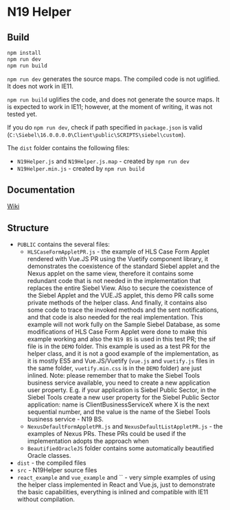 # N19 Helper

## Build
```bash
npm install
npm run dev
npm run build
```

`npm run dev` generates the source maps. The compiled code is not uglified. It does not work in IE11.

`npm run build` uglifies the code, and does not generate the source maps. It is expected to work in IE11; however, at the moment of writing, it was not tested yet.

If you do `npm run dev`, check if path specified in `package.json` is valid (`C:\Siebel\16.0.0.0.0\Client\public\SCRIPTS\siebel\custom`).

The `dist` folder contains the following files:
* `N19Helper.js` and `N19Helper.js.map` - created by `npm run dev`
* `N19Helper.min.js` - created by `npm run build` 

## Documentation
[Wiki](/../wikis/home)

## Structure
* `PUBLIC` contains the several files:
  * `HLSCaseFormAppletPR.js` - the example of HLS Case Form Applet rendered with Vue.JS PR using the Vuetify component library, it demonstrates the coexistence of the standard Siebel applet and the Nexus applet on the same view, therefore it contains some redundant code that is not needed in the implementation that replaces the entire Siebel View. Also to secure the coexistence of the Siebel Applet and the VUE.JS applet, this demo PR calls some private methods of the helper class. And finally, it contains also some code to trace the invoked methods and the sent notifications, and that code is also needed for the real implementation. This example will not work fully on the Sample Siebel Database, as some modifications of HLS Case Form Applet were done to make this example working and also the `N19 BS` is used in this test PR; the sif file is in the `DEMO` folder. This example is used as a test PR for the helper class, and it is not a good example of the implementation, as it is mostly ES5 and Vue.JS/Vuetify (`vue.js` and `vuetify.js` files in the same folder, `vuetify.min.css` is in the `DEMO` folder) are just inlined.
  Note: please remember that to make the Siebel Tools business service available, you need to create a new application user property. E.g. if your application is Siebel Public Sector, in the Siebel Tools create a new user property for the Siebel Public Sector application: name is ClientBusinessServiceX where X is the next sequential number, and the value is the name of the Siebel Tools business service - N19 BS. 
  * `NexusDefaultFormAppletPR.js` and `NexusDefaultListAppletPR.js` - the examples of Nexus PRs. These PRs could be used if the implementation adopts the approach when 
  * `BeautifiedOracleJS` folder contains some automatically beautified Oracle classes.
* `dist` - the compiled files 
* `src` - N19Helper source files
* `react_example` and `vue_example` and `` - very simple examples of using the helper class implemented in React and Vue.js, just to demonstrate the basic capabilities, everything is inlined and compatible with IE11 without compilation.
 
